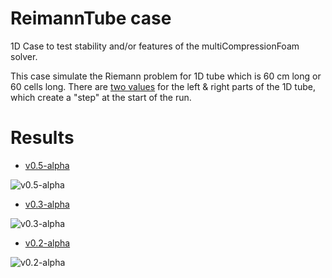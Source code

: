 # ReimannTube case
1D Case to test stability and/or features of the multiCompressionFoam solver.

This case simulate the Riemann problem for 1D tube which is 60 cm long or 60 cells long. There are [two values](https://github.com/StasF1/dualFuelEngine/tree/develop/tutorials/multiCompressionFoam/RiemannTube/system) for the left & right parts of the 1D tube, which create a "step" at the start of the run.

# Results
- [v0.5-alpha](https://github.com/StasF1/dualFuelEngine/releases/tag/v0.5-alpha)

![v0.5-alpha](https://raw.githubusercontent.com/wiki/StasF1/dualFuelEngine/src/OpenFOAM/RiemannTube/RiemannTube-0.5-alpha.gif)

- [v0.3-alpha](https://github.com/StasF1/dualFuelEngine/releases/tag/v0.3-alpha)

![v0.3-alpha](https://user-images.githubusercontent.com/38816345/65597071-f46c2400-dfa0-11e9-840f-f1f1ac798156.gif)

- [v0.2-alpha](https://github.com/StasF1/dualFuelEngine/releases/tag/v0.2-alpha)

![v0.2-alpha](https://user-images.githubusercontent.com/38816345/65599344-511e0d80-dfa6-11e9-823b-7b8295ab6768.gif)
